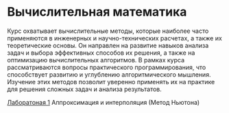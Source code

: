 Вычислительная математика
=====================

Курс охватывает вычислительные методы, которые наиболее часто применяются в инженерных и научно-технических расчетах, а также их теоретические основы. Он направлен на развитие навыков анализа задач и выбора эффективных способов их решения, а также на оптимизацию вычислительных алгоритмов. В рамках курса рассматриваются вопросы практического программирования, что способствует развитию и углублению алгоритмического мышления. Изучение этих методов позволит уверенно применять их на практике для решения сложных задач и анализа результатов.

[Лаборатоная 1](https://github.com/Ponomarenko-Alice/Computation-methods-ITMO/tree/master/src/main/java/lab1) Аппроксимация и интерполяция (Метод Ньютона)
